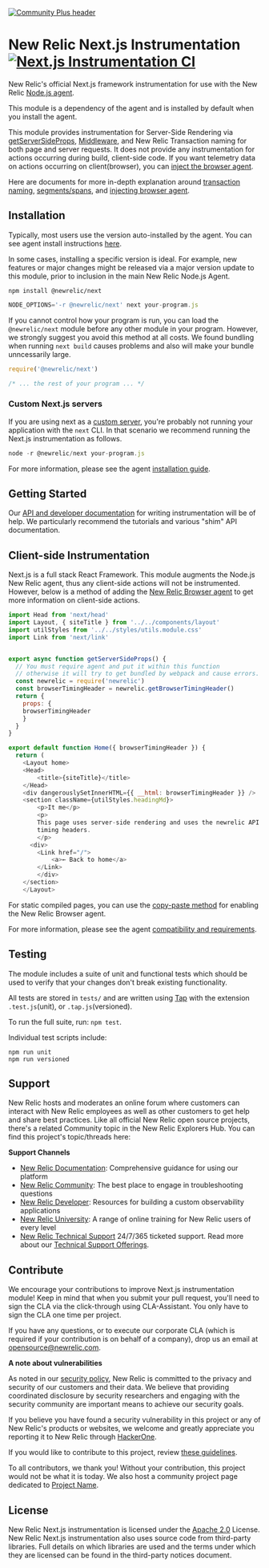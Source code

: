[![Community Plus header](https://github.com/newrelic/opensource-website/raw/master/src/images/categories/Community_Plus.png)](https://opensource.newrelic.com/oss-category/#community-plus)

# New Relic Next.js Instrumentation [![Next.js Instrumentation CI][1]][2]

New Relic's official Next.js framework instrumentation for use with the New Relic [Node.js agent](https://github.com/newrelic/node-newrelic).

This module is a dependency of the agent and is installed by default when you install the agent.

This module provides instrumentation for Server-Side Rendering via [getServerSideProps](https://nextjs.org/docs/basic-features/data-fetching/get-server-side-props), [Middleware](https://nextjs.org/docs/middleware), and New Relic Transaction naming for both page and server requests. It does not provide any instrumentation for actions occurring during build, client-side code.  If you want telemetry data on actions occurring on client(browser), you can [inject the browser agent](./docs/inject-browser-agent.md).

Here are documents for more in-depth explanation around [transaction naming](./docs/transactions.md), [segments/spans](./docs/segments-and-spans.md), and [injecting browser agent](./docs/inject-browser-agent.md).

## Installation

Typically, most users use the version auto-installed by the agent. You can see agent install instructions [here](https://github.com/newrelic/node-newrelic#installation-and-getting-started).

In some cases, installing a specific version is ideal. For example, new features or major changes might be released via a major version update to this module, prior to inclusion in the main New Relic Node.js Agent.

```
npm install @newrelic/next
```

```js
NODE_OPTIONS='-r @newrelic/next' next your-program.js
```


If you cannot control how your program is run, you can load the `@newrelic/next` module before any other module in your program. However, we strongly suggest you avoid this method at all costs.  We found bundling when running `next build` causes problems and also will make your bundle unncessarily large.

```js
require('@newrelic/next')

/* ... the rest of your program ... */
```

### Custom Next.js servers
If you are using next as a [custom server](https://nextjs.org/docs/advanced-features/custom-server), you're probably not running your application with the `next` CLI.  In that scenario we recommend running the Next.js instrumentation as follows.

```js
node -r @newrelic/next your-program.js
```

For more information, please see the agent [installation guide][3].

## Getting Started

Our [API and developer documentation](http://newrelic.github.io/node-newrelic/docs/) for writing instrumentation will be of help. We particularly recommend the tutorials and various "shim" API documentation.

## Client-side Instrumentation

Next.js is a full stack React Framework.  This module augments the Node.js New Relic agent, thus any client-side actions will not be instrumented. However, below is a method of adding the [New Relic Browser agent](https://docs.newrelic.com/docs/browser/browser-monitoring/getting-started/introduction-browser-monitoring/) to get more information on client-side actions.

```js
import Head from 'next/head'
import Layout, { siteTitle } from '../../components/layout'
import utilStyles from '../../styles/utils.module.css'
import Link from 'next/link'


export async function getServerSideProps() {
  // You must require agent and put it within this function
  // otherwise it will try to get bundled by webpack and cause errors.
  const newrelic = require('newrelic')
  const browserTimingHeader = newrelic.getBrowserTimingHeader()
  return {
	props: {
  	browserTimingHeader
	}
  }
}

export default function Home({ browserTimingHeader }) {
  return (
	<Layout home>
  	<Head>
    	<title>{siteTitle}</title>
  	</Head>
  	<div dangerouslySetInnerHTML={{ __html: browserTimingHeader }} />
  	<section className={utilStyles.headingMd}>
    	<p>It me</p>
    	<p>
      	This page uses server-side rendering and uses the newrelic API to inject
      	timing headers.
    	</p>
      <div>
      	<Link href="/">
        	<a>← Back to home</a>
      	</Link>
    	</div>
  	</section>
	</Layout>
```

For static compiled pages, you can use the [copy-paste method](https://docs.newrelic.com/docs/browser/browser-monitoring/installation/install-browser-monitoring-agent/#copy-paste-app) for enabling the New Relic Browser agent.

For more information, please see the agent [compatibility and requirements][4].

## Testing

The module includes a suite of unit and functional tests which should be used to
verify that your changes don't break existing functionality.

All tests are stored in `tests/` and are written using
[Tap](https://www.npmjs.com/package/tap) with the extension `.test.js`(unit), or `.tap.js`(versioned).

To run the full suite, run: `npm test`.

Individual test scripts include:

```
npm run unit
npm run versioned
```

## Support

New Relic hosts and moderates an online forum where customers can interact with New Relic employees as well as other customers to get help and share best practices. Like all official New Relic open source projects, there's a related Community topic in the New Relic Explorers Hub. You can find this project's topic/threads here:

**Support Channels**

* [New Relic Documentation](https://docs.newrelic.com/docs/agents/nodejs-agent/getting-started/introduction-new-relic-nodejs): Comprehensive guidance for using our platform
* [New Relic Community](https://discuss.newrelic.com/tags/c/telemetry-data-platform/agents/nodeagent): The best place to engage in troubleshooting questions
* [New Relic Developer](https://developer.newrelic.com/): Resources for building a custom observability applications
* [New Relic University](https://learn.newrelic.com/): A range of online training for New Relic users of every level
* [New Relic Technical Support](https://support.newrelic.com/) 24/7/365 ticketed support. Read more about our [Technical Support Offerings](https://docs.newrelic.com/docs/licenses/license-information/general-usage-licenses/support-plan).

## Contribute

We encourage your contributions to improve Next.js instrumentation module! Keep in mind that when you submit your pull request, you'll need to sign the CLA via the click-through using CLA-Assistant. You only have to sign the CLA one time per project.

If you have any questions, or to execute our corporate CLA (which is required if your contribution is on behalf of a company), drop us an email at opensource@newrelic.com.

**A note about vulnerabilities**

As noted in our [security policy](../../security/policy), New Relic is committed to the privacy and security of our customers and their data. We believe that providing coordinated disclosure by security researchers and engaging with the security community are important means to achieve our security goals.

If you believe you have found a security vulnerability in this project or any of New Relic's products or websites, we welcome and greatly appreciate you reporting it to New Relic through [HackerOne](https://hackerone.com/newrelic).

If you would like to contribute to this project, review [these guidelines](./CONTRIBUTING.md).

To all contributors, we thank you!  Without your contribution, this project would not be what it is today.  We also host a community project page dedicated to [Project Name](<LINK TO https://opensource.newrelic.com/projects/... PAGE>).

## License
New Relic Next.js instrumentation is licensed under the [Apache 2.0](http://apache.org/licenses/LICENSE-2.0.txt) License.
New Relic Next.js instrumentation also uses source code from third-party libraries. Full details on which libraries are used and the terms under which they are licensed can be found in the third-party notices document.

[1]: https://github.com/newrelic/newrelic-node-nextjs/workflows/Next.js%20Instrumentation%20CI/badge.svg
[2]: https://github.com/newrelic/node-newrelic-nextjs/actions
[3]: https://docs.newrelic.com/docs/agents/nodejs-agent/installation-configuration/install-nodejs-agent
[4]: https://docs.newrelic.com/docs/agents/nodejs-agent/getting-started/compatibility-requirements-nodejs-agent


